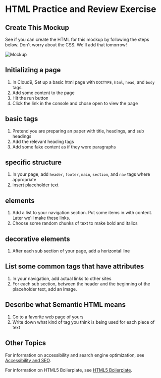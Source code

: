# HTML Practice and Review Exercise

## Create This Mockup
See if you can create the HTML for this mockup by following the steps below. Don't worry about the CSS. We'll add that tomorrow!

![Mockup](mockup.png)




## Initializing a page
1. In Cloud9, Set up a basic html page with `DOCTYPE`, `html`, `head`, and `body` tags.
1. Add some content to the page
1. Hit the run button
1. Click the link in the console and chose open to view the page

## basic tags
1. Pretend you are preparing an paper with title, headings, and sub headings
1. Add the relevant heading tags
1. Add some fake content as if they were paragraphs

## specific structure
1. In your page, add `header`, `footer`, `main`, `section`, and `nav` tags where appropriate
1. insert placeholder text

## elements
1. Add a list to your navigation section.  Put some items in with content. Later we'll make these links.
1. Choose some random chunks of text to make bold and italics

## decorative elements
1. After each sub section of your page, add a horizontal line

## List some common tags that have attributes
1. In your navigation, add actual links to other sites
1. For each sub section, between the header and the beginning of the placeholder text, add an image.

## Describe what Semantic HTML means
1. Go to a favorite web page of yours
1. Write down what kind of tag you think is being used for each piece of text

## Other Topics

For information on accessibility and search engine optimization, see [Accessibility and SEO](accessibility-and-seo.md).

For information on HTML5 Boilerplate, see [HTML5 Boilerplate](html5-boilerplate.md).

